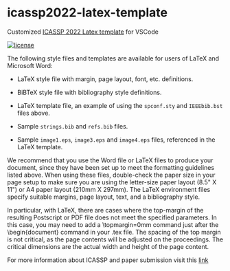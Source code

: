 # icassp2022-latex-template
Customized [ICASSP 2022 Latex template](https://2022.ieeeicassp.org/call-for-special-sessions/) for VSCode

[![license](https://img.shields.io/github/license/MuGeminorum/ICASSP-LaTeX-Template.svg)](https://github.com/MuGeminorum/ICASSP-LaTeX-Template/blob/master/LICENSE)

The following style files and templates are available for users of LaTeX and Microsoft Word:

* LaTeX style file with margin, page layout, font, etc. definitions.

* BiBTeX style file with bibliography style definitions.

* LaTeX template file, an example of using the `spconf.sty` and `IEEEbib.bst` files above. 

* Sample `strings.bib` and `refs.bib` files.

* Sample `image1.eps`, `image3.eps` and `image4.eps` files, referenced in the LaTeX template.

We recommend that you use the Word file or LaTeX files to produce your document, since they have been set up to meet the formatting guidelines listed above. When using these files, double-check the paper size in your page setup to make sure you are using the letter-size paper layout (8.5" X 11") or A4 paper layout (210mm X 297mm). The LaTeX environment files specify suitable margins, page layout, text, and a bibliography style.

In particular, with LaTeX, there are cases where the top-margin of the resulting Postscript or PDF file does not meet the specified parameters. In this case, you may need to add a \topmargin=0mm command just after the \begin{document} command in your .tex file. The spacing of the top margin is not critical, as the page contents will be adjusted on the proceedings. The critical dimensions are the actual width and height of the page content.

For more information about ICASSP and paper submission visit this [link](https://2022.ieeeicassp.org)

